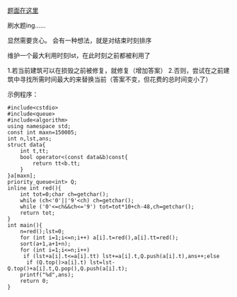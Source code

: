 [题面在这里](http://www.lydsy.com/JudgeOnline/problem.php?id=1029)

刷水题ing……

显然需要贪心。
会有一种想法，就是对结束时刻排序

维护一个最大利用时刻lst，在此时刻之前都被利用了

1.若当前建筑可以在损毁之前被修复，就修复（增加答案）
2.否则，尝试在之前建筑中寻找所需时间最大的来替换当前（答案不变，但花费的总时间变小了）

示例程序：

```
#include<cstdio>
#include<queue>
#include<algorithm>
using namespace std;
const int maxn=150005;
int n,lst,ans;
struct data{
	int t,tt;
	bool operator<(const data&b)const{
		return tt<b.tt;
	}
}a[maxn];
priority_queue<int> Q;
inline int red(){
	int tot=0;char ch=getchar();
	while (ch<'0'||'9'<ch) ch=getchar();
	while ('0'<=ch&&ch<='9') tot=tot*10+ch-48,ch=getchar();
	return tot;
}
int main(){
	n=red();lst=0;
	for (int i=1;i<=n;i++) a[i].t=red(),a[i].tt=red();
	sort(a+1,a+1+n);
	for (int i=1;i<=n;i++)
	 if (lst+a[i].t<=a[i].tt) lst+=a[i].t,Q.push(a[i].t),ans++;else
	  if (Q.top()>a[i].t) lst=lst-Q.top()+a[i].t,Q.pop(),Q.push(a[i].t);
	printf("%d",ans);
	return 0;
}
```